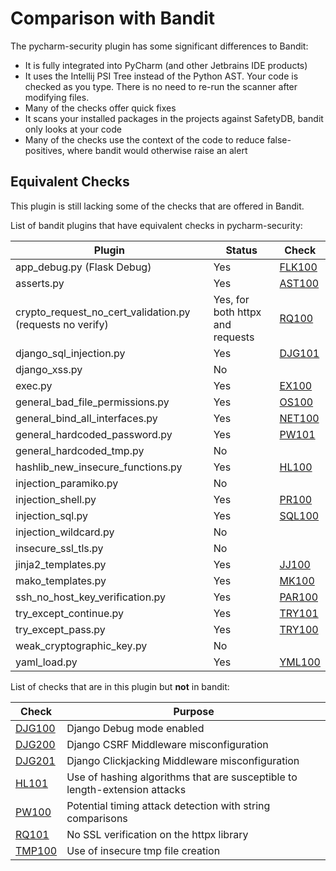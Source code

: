 # Comparison with Bandit

The pycharm-security plugin has some significant differences to Bandit:

 - It is fully integrated into PyCharm (and other Jetbrains IDE products)
 - It uses the Intellij PSI Tree instead of the Python AST. Your code is checked as you type. There is no need to re-run the scanner after modifying files.
 - Many of the checks offer quick fixes
 - It scans your installed packages in the projects against SafetyDB, bandit only looks at your code
 - Many of the checks use the context of the code to reduce false-positives, where bandit would otherwise raise an alert

## Equivalent Checks

This plugin is still lacking some of the checks that are offered in Bandit.

List of bandit plugins that have equivalent checks in pycharm-security:

| Plugin                                                    | Status                           | Check                      |
|-----------------------------------------------------------|----------------------------------|----------------------------|
| app_debug.py (Flask Debug)                                | Yes                              | [FLK100](checks/FLK100.md) |
| asserts.py                                                | Yes                              | [AST100](checks/AST100.md) |
| crypto_request_no_cert_validation.py (requests no verify) | Yes, for both httpx and requests | [RQ100](checks/RQ100.md)   |
| django_sql_injection.py                                   | Yes                              | [DJG101](checks/DJG101.md) |
| django_xss.py                                             | No                               |                            |
| exec.py                                                   | Yes                              | [EX100](checks/EX100.md)   |
| general_bad_file_permissions.py                           | Yes                              | [OS100](checks/OS100.md)   |
| general_bind_all_interfaces.py                            | Yes                              | [NET100](checks/NET100.md) |
| general_hardcoded_password.py                             | Yes                              | [PW101](checks/PW101.md)   |
| general_hardcoded_tmp.py                                  | No                               |                            |
| hashlib_new_insecure_functions.py                         | Yes                              | [HL100](checks/HL100.md)   |
| injection_paramiko.py                                     | No                               |                            |
| injection_shell.py                                        | Yes                              | [PR100](checks/PR100.md)   |
| injection_sql.py                                          | Yes                              | [SQL100](checks/SQL100.md) |
| injection_wildcard.py                                     | No                               |                            |
| insecure_ssl_tls.py                                       | No                               |                            |
| jinja2_templates.py                                       | Yes                              | [JJ100](checks/JJ100.md)   |
| mako_templates.py                                         | Yes                              | [MK100](checks/MK100.md)   |
| ssh_no_host_key_verification.py                           | Yes                              | [PAR100](checks/PAR100.md) |
| try_except_continue.py                                    | Yes                              | [TRY101](checks/TRY101.md) |
| try_except_pass.py                                        | Yes                              | [TRY100](checks/TRY100.md) |
| weak_cryptographic_key.py                                 | No                               |                            |
| yaml_load.py                                              | Yes                              | [YML100](checks/YML100.md) |


List of checks that are in this plugin but **not** in bandit:

| Check                      | Purpose                                                                    |
|----------------------------|----------------------------------------------------------------------------|
| [DJG100](checks/DJG100.md) | Django Debug mode enabled                                                  |
| [DJG200](checks/DJG200.md) | Django CSRF Middleware misconfiguration                                    |
| [DJG201](checks/DJG201.md) | Django Clickjacking Middleware misconfiguration                            |
| [HL101](checks/HL101.md)   | Use of hashing algorithms that are susceptible to length-extension attacks |
| [PW100](checks/PW100.md)   | Potential timing attack detection with string comparisons                  |
| [RQ101](checks/RQ101.md)   | No SSL verification on the httpx library                                   |
| [TMP100](checks/TMP100.md) | Use of insecure tmp file creation                                          |
